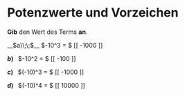 <!--
version:  0.0.1

language: de

@style
input {
    text-align: center;
}

.flex-container {
    display: flex;
    flex-wrap: wrap;
    align-items: stretch;
    gap: 20px;
}

.flex-child {
    flex: 1;
    min-width: 350px;
    margin-right: 20px;
}

@media (max-width: 400px) {
    .flex-child {
        flex: 100%;
        margin-right: 0;
    }
}
@end

formula: \carry   \textcolor{red}{\scriptsize #1}
formula: \digit   \rlap{\carry{#1}}\phantom{#2}#2
formula: \permil  \text{‰}

import: https://raw.githubusercontent.com/LiaTemplates/Tikz-Jax/main/README.md

script: https://cdn.jsdelivr.net/gh/LiaTemplates/Tikz-Jax@main/dist/index.js


tags: Potenzen, Negative Zahlen, leicht, niedrig, Angeben

comment: Gib den Wert einer Potenz an.

author: Martin Lommatzsch

-->




# Potenzwerte und Vorzeichen


**Gib** den Wert des Terms **an**.



<section class="flex-container">
<div class="flex-child">
__$a)\;\;$__ $-10^3 = $ [[ -1000 ]]

</div>
<div class="flex-child">

__$b)\;\;$__ $-10^2 = $ [[  -100  ]]

</div>
<div class="flex-child">

__$c)\;\;$__ $(-10)^3 = $ [[  -1000   ]]

</div>
<div class="flex-child">

__$d)\;\;$__ $(-10)^4 = $ [[ 10000 ]]


</div>
</section>








 